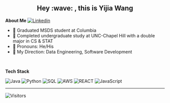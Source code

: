 <h2 align="center">Hey :wave: , this is Yijia Wang</h2>


**About Me** [![Linkedin](https://i.stack.imgur.com/gVE0j.png)]([https://www.linkedin.com/in/yaochen-shen/](https://www.linkedin.com/in/yijia-wang17/))


- 🔵  Graduated MSDS student at Columbia
- 🔷  Completed undergraduate study at UNC-Chapel Hill with a double major in CS & STAT
- 📖  Pronouns: He/His
- 🧭  My Direction: Data Engineering, Software Development
<br>

**Tech Stack**

![Java](https://img.shields.io/badge/java-%23ED8B00.svg?style=for-the-badge&logo=java&logoColor=white)
![Python](https://img.shields.io/badge/python-3670A0?style=for-the-badge&logo=python&logoColor=ffdd54)
![SQL](https://img.shields.io/badge/SQL-blue)
![AWS](https://img.shields.io/badge/AWS-%23FF9900.svg?style=for-the-badge&logo=amazon-aws&logoColor=white)
![REACT](https://img.shields.io/badge/REACT-Navy)
![JavaScript](https://img.shields.io/badge/javascript-%23323330.svg?style=for-the-badge&logo=javascript&logoColor=%23F7DF1E)

***
![Visitors](https://api.visitorbadge.io/api/visitors?path=Yijia0106&labelColor=%23ff8a65&countColor=%23ffffff&style=flat-square)
 <br>
